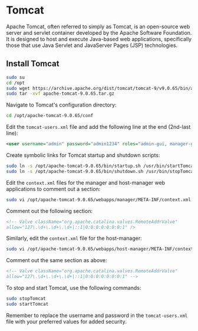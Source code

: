 # Tomcat

Apache Tomcat, often referred to simply as Tomcat, is an open-source web server and servlet container developed by the Apache Software Foundation. It is designed to host and execute Java-based web applications, specifically those that use Java Servlet and JavaServer Pages (JSP) technologies.


## Install Tomcat

```bash
sudo su
cd /opt
sudo wget https://archive.apache.org/dist/tomcat/tomcat-9/v9.0.65/bin/apache-tomcat-9.0.65.tar.gz
sudo tar -xvf apache-tomcat-9.0.65.tar.gz
```

Navigate to Tomcat's configuration directory:

```bash
cd /opt/apache-tomcat-9.0.65/conf
```

Edit the `tomcat-users.xml` file and add the following line at the end (2nd-last line):

```xml
<user username="admin" password="admin1234" roles="admin-gui, manager-gui, manager-script"/>
```

Create symbolic links for Tomcat startup and shutdown scripts:

```bash
sudo ln -s /opt/apache-tomcat-9.0.65/bin/startup.sh /usr/bin/startTomcat
sudo ln -s /opt/apache-tomcat-9.0.65/bin/shutdown.sh /usr/bin/stopTomcat
```

Edit the `context.xml` files for the manager and host-manager web applications to comment out a section:

```bash
sudo vi /opt/apache-tomcat-9.0.65/webapps/manager/META-INF/context.xml
```

Comment out the following section:

```xml
<!-- Valve className="org.apache.catalina.valves.RemoteAddrValve"
allow="127\.\d+\.\d+\.\d+|::1|0:0:0:0:0:0:0:1" />
```

Similarly, edit the `context.xml` file for the host-manager:

```bash
sudo vi /opt/apache-tomcat-9.0.65/webapps/host-manager/META-INF/context.xml
```

Comment out the same section as above:

```xml
<!-- Valve className="org.apache.catalina.valves.RemoteAddrValve"
allow="127\.\d+\.\d+\.\d+|::1|0:0:0:0:0:0:0:1" -->
```

To stop and start Tomcat, use the following commands:

```bash
sudo stopTomcat
sudo startTomcat
```

Remember to replace the username and password in the `tomcat-users.xml` file with your preferred values for added security.



